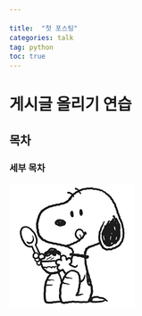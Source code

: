 ```yaml
---

title:  "첫 포스팅"
categories: talk
tag: python
toc: true
---
```


# 게시글 올리기 연습

## 목차

### 세부 목차

![snoopy](../images/2023-01-16-first/snoopy.png)
